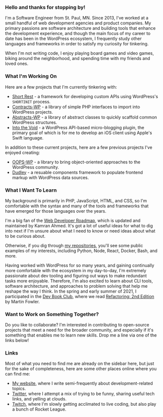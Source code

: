 ### Hello and thanks for stopping by!

I'm a Software Engineer from St. Paul, MN. Since 2013, I've worked at a small handful of web development agencies and product companies. My primary passions are software architecture and building tools that enhance the development experience, and though the main focus of my career to date has been in the WordPress 
ecosystem, I frequently study other languages and frameworks in order to satisfy my curiosity for tinkering.

When I'm not writing code, I enjoy playing board games and video games, biking around the neighborhood, and spending time with my friends and loved ones.

### What I'm Working On

Here are a few projects that I'm currently tinkering with:

- [Short Rest](https://github.com/jmichaelward/short-rest) - a framework for developing custom APIs using WordPress's `SHORTINIT` process.
- [Contracts-WP](https://github.com/jmichaelward/contracts-wp) - a library of simple PHP interfaces to import into WordPress projects.
- [Abstracts-WP](https://github.com/jmichaelward/abstracts-wp) - a library of abstract classes to quickly scaffold common WordPress structures.
- [Into the Void](https://github.com/jmichaelward/into-the-void) - a WordPress API-based micro-blogging plugin, the primary goal of which is for me to develop an iOS client using Apple's Swift language.

In addition to these current projects, here are a few previous projects I've enjoyed creating:
- [OOPS-WP](https://github.com/webdevstudios/oops-wp) - a library to bring object-oriented approaches to the WordPress community.
- [Dudley](https://github.com/jmichaelward/dudley) - a resuable components framework to populate frontend markup with WordPress data sources.

### What I Want To Learn

My background is primarily in PHP, JavaScript, HTML, and CSS, so I'm comfortable with the syntax and many of the tools and frameworks that have emerged for those
languages over the years.

I'm a big fan of the [Web Developer Roadmap](https://github.com/kamranahmedse/developer-roadmap), which is updated and maintained by Kamran Ahmed. It's got a lot
of useful ideas for what to dig into next if I'm unsure about what I need to know or need ideas about what to be curious about.

Otherwise, if you dig through [my repositories](https://github.com/jmichaelward?tab=repositories), you'll see some public examples of my interests,
including Python, Node, React, Docker, Bash, and more.

Having worked with WordPress for so many years, and gaining continually more comfortable with the ecosystem in my 
day-to-day, I'm extremely passionate about dev tooling and figuring out ways to make redundant tasks more enjoyable. 
Therefore, I'm also excited to learn about CLI tools, software architecture, and approaches to problem solving that 
help me reshape the way I think. In the spring and early summer of 2021, I participated in the 
[Dev Book Club](https://devbookclub.org), where we read [Refactoring: 2nd Edition](https://martinfowler.com/books/refactoring.html) by Martin Fowler.

### Want to Work on Something Together?

Do you like to collaborate? I'm interested in contributing to open-source projects that meet a need for the broader 
community, and especially if it's something that enables me to learn new skills. Drop me a line via one of the links below!

### Links

Most of what you need to find me are already on the sidebar here, but just for the sake of completeness, here are some
other places online where you can find me:

- [My website](https://jmichaelward.com), where I write semi-frequently about development-related topics.
- [Twitter](https://twitter.com/_jmichaelward), where I attempt a mix of trying to be funny, sharing useful tech links, and yelling at clouds.
- [Twitch](https://twitch.tv/jmichaelward), where I'm slowly getting acclimated to live coding, but also play a bunch of Rocket League.
